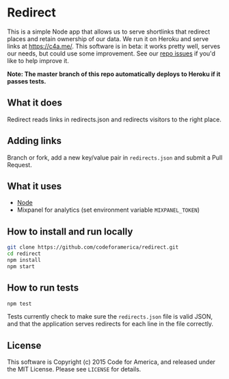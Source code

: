 # Redirect

This is a simple Node app that allows us to serve shortlinks that redirect
places and retain ownership of our data. We run it on Heroku and serve links at
<https://c4a.me/>. This software is in beta: it works pretty well, serves our
needs, but could use some improvement. See our [repo issues][issues] if you'd
like to help improve it.

**Note: The master branch of this repo automatically deploys to Heroku if it
passes tests.**

## What it does

Redirect reads links in redirects.json and redirects visitors to the right
place. 

## Adding links

Branch or fork, add a new key/value pair in `redirects.json` and submit a Pull
Request.

## What it uses

* [Node][node] 
* Mixpanel for analytics (set environment variable `MIXPANEL_TOKEN`)

## How to install and run locally

```bash
git clone https://github.com/codeforamerica/redirect.git
cd redirect
npm install
npm start
```

## How to run tests

```bash
npm test
```

Tests currently check to make sure the `redirects.json` file is valid JSON, and
that the application serves redirects for each line in the file correctly.

## License

This software is Copyright (c) 2015 Code for America, and released under the MIT
License. Please see `LICENSE` for details.

[issues]: https://github.com/codeforamerica/redirect/issues/
[node]: https://github.com/codeforamerica/howto/blob/master/Node.js.md

